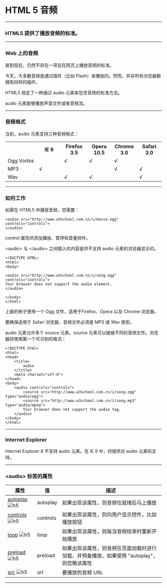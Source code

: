 # HTML 5 音频

---

### HTML5 提供了播放音频的标准。

---

### Web 上的音频

直到现在，仍然不存在一项旨在网页上播放音频的标准。

今天，大多数音频是通过插件（比如 Flash）来播放的。然而，并非所有浏览器都拥有同样的插件。

HTML5 规定了一种通过 audio 元素来包含音频的标准方法。

audio 元素能够播放声音文件或者音频流。

---

### 音频格式

当前，audio 元素支持三种音频格式：

<table class="dataintable">
<tr>
<th>&nbsp;</th>
<th style="width:16%;">IE 9</th>
<th style="width:16%;">Firefox 3.5</th>
<th style="width:16%;">Opera 10.5</th>
<th style="width:16%;">Chrome 3.0</th>
<th style="width:16%;">Safari 3.0</th>
</tr>

<tr>
<td>Ogg Vorbis</td>
<td>&nbsp;</td>
<td>&#8730;</td>
<td>&#8730;</td>
<td>&#8730;</td>
<td>&nbsp;</td>
</tr>

<tr>
<td>MP3</td>
<td>&#8730;</td>
<td>&nbsp;</td>
<td>&nbsp;</td>
<td>&#8730;</td>
<td>&#8730;</td>
</tr>

<tr>
<td>Wav</td>
<td>&nbsp;</td>
<td>&#8730;</td>
<td>&#8730;</td>
<td>&nbsp;</td>
<td>&#8730;</td>
</tr>
</table>

---

### 如何工作

如需在 HTML5 中播放音频，您需要：

```
<audio src="http://www.w3school.com.cn/i/movie.ogg" controls="controls">
</audio>
```

control 属性供添加播放、暂停和音量控件。

&lt;audio&gt; 与 &lt;/audio&gt; 之间插入的内容是供不支持 audio 元素的浏览器显示的。

```
<!DOCTYPE HTML>
<html>
<body>

<audio src="http://www.w3school.com.cn/i/song.ogg" controls="controls">
Your browser does not support the audio element.
</audio>

</body>
</html>
```

上面的例子使用一个 Ogg 文件，适用于Firefox、Opera 以及 Chrome 浏览器。

要确保适用于 Safari 浏览器，音频文件必须是 MP3 或 Wav 类型。

audio 元素允许多个 source 元素。source 元素可以链接不同的音频文件。浏览器将使用第一个可识别的格式：

```
<!DOCTYPE html>
<html>
<head>
    <title>
        audio
    </title>
    <meta charset="utf-8">
</head>
<body>
    <audio controls="controls">
        <source src="http://www.w3school.com.cn/i/song.ogg" type="audio/ogg">
        <source src="http://www.w3school.com.cn/i/song.mp3" type="audio/mpeg">
        Your browser does not support the audio tag.
    </audio>
</body>
</html>
```

---

### Internet Explorer

Internet Explorer 8 不支持 audio 元素。在 IE 9 中，将提供对 audio 元素的支持。

---

### &lt;audio&gt; 标签的属性

| 属性 | 值 | 描述
|------|----|-----
| [autoplay]() ![h5](img.h5.png) | autoplay | 如果出现该属性，则音频在就绪后马上播放
| [controls]() ![h5](img.h5.png) | controls | 如果出现该属性，则向用户显示控件，比如播放按钮
| [loop]() ![h5](img.h5.png) | loop | 如果出现该属性，则每当音频结束时重新开始播放
| [preload]() ![h5](img.h5.png) | preload | 如果出现该属性，则音频在页面加载时进行加载，并预备播放，如果使用 "autoplay"，则忽略该属性
| [src]() ![h5](img.h5.png) | url | 要播放的音频 URL

---
